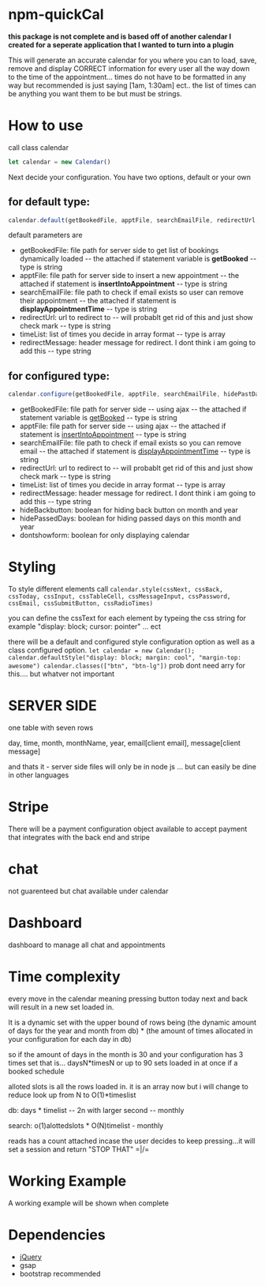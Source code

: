 # npm-quickCal

**this package is not complete and is based off of another calendar I created for a seperate application that I wanted to turn into a plugin**

This will generate an accurate calendar for you where you can to load, save, remove and display CORRECT information for every user all the way down to the time of the appointment... times do not have to be formatted in any way but recommended is just saying [1am, 1:30am] ect.. the list of times can be anything you want them to be but must be strings.

# How to use

call class calendar 

```js
let calendar = new Calendar()
```

Next decide your configuration. You have two options, default or your own

## for default type:

```js
calendar.default(getBookedFile, apptFile, searchEmailFile, redirectUrl, timeList, redirectMessage)
```

default parameters are

*   getBookedFile: file path for server side to get list of bookings dynamically loaded -- the attached if statement variable is **getBooked** -- type is string
*   apptFile: file path for server side to insert a new appointment -- the attached if statement is **insertIntoAppointment** -- type is string
*   searchEmailFile: file path to check if email exists so user can remove their appointment -- the attached if statement is **displayAppointmentTime** -- type is string
*   redirectUrl: url to redirect to -- will probablt get rid of this and just show check mark -- type is string
*   timeList: list of times you decide in array format -- type is array
*   redirectMessage: header message for redirect. I dont think i am going to add this -- type string

## for configured type:

```js
calendar.configure(getBookedFile, apptFile, searchEmailFile, hidePastDays, hideBackButton, timelist, redirectUrl, redirectMessage, dontshowForm)
```

*   getBookedFile: file path for server side -- using ajax -- the attached if statement variable is <u>getBooked</u> -- type is string
*   apptFile: file path for server side -- using ajax -- the attached if statement is <u>insertIntoAppointment</u> -- type is string
*   searchEmailFile: file path to check if email exists so you can remove email -- the attached if statement is <u>displayAppointmentTime</u> -- type is string
*   redirectUrl: url to redirect to -- will probablt get rid of this and just show check mark -- type is string
*   timeList: list of times you decide in array format -- type is array
*   redirectMessage: header message for redirect. I dont think i am going to add this -- type string
*   hideBackbutton: boolean for hiding back button on month and year
*   hidePassedDays: boolean for hiding passed days on this month and year
*   dontshowform: boolean for only displaying calendar

# Styling

To style different elements call `calendar.style(cssNext, cssBack, cssToday, cssInput, cssTableCell, cssMessageInput, cssPassword, cssEmail, cssSubmitButton, cssRadioTimes)`

you can define the cssText for each element by typeing the css string for example "display: block; cursor: pointer" ... ect

there will be a default and configured style configuration option as well as a class configured option. `let calendar = new Calendar(); calendar.defaultStyle("display: block; margin: cool", "margin-top: awesome") calendar.classes(["btn", "btn-lg"])` prob dont need arry for this.... but whatver not important

# SERVER SIDE

one table with seven rows

day, time, month, monthName, year, email[client email], message[client message]

and thats it - server side files will only be in node js ... but can easily be dine in other languages

# Stripe

There will be a payment configuration object available to accept payment that integrates with the back end and stripe

# chat

not guarenteed but chat available under calendar

# Dashboard

dashboard to manage all chat and appointments

# Time complexity

every move in the calendar meaning pressing button today next and back will result in a new set loaded in.

It is a dynamic set with the upper bound of rows being (the dynamic amount of days for the year and month from db) * (the amount of times allocated in your configuration for each day in db)

so if the amount of days in the month is 30 and your configuration has 3 times set that is... daysN*timesN or up to 90 sets loaded in at once if a booked schedule

alloted slots is all the rows loaded in. it is an array now but i will change to reduce look up from N to O(1)*timeslist

db: days * timelist -- 2n with larger second -- monthly

search: o(1)alottedslots * O(N)timelist - monthly

reads has a count attached incase the user decides to keep pressing...it will set a session and return "STOP THAT" =\|/=

# Working Example

A working example will be shown when complete

# Dependencies

* [jQuery](https://jquery.com/)
* gsap
* bootstrap recommended

